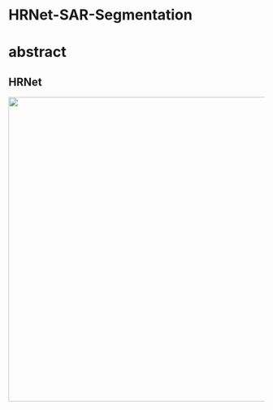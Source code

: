 # HRNet-SAR-Segmentation


# abstract


## HRNet

<img src="https://user-images.githubusercontent.com/48679574/132122548-8ab12e6a-9670-4e37-9d20-ed2f2e767d32.png" width="600px">



